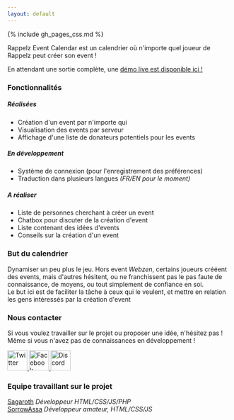 ```yaml
---
layout: default
---
```


{% include gh_pages_css.md %}

Rappelz Event Calendar est un calendrier où n'importe quel joueur de Rappelz peut créer son event !  

En attendant une sortie complète, une [démo live est disponible ici !](http://democalendar.stairwaytoweb.fr/index.php?lang=fr)

### Fonctionnalités

##### Réalisées
* Création d'un event par n'importe qui
* Visualisation des events par serveur
* Affichage d'une liste de donateurs potentiels pour les events

##### En développement
* Système de connexion (pour l'enregistrement des préférences)
* Traduction dans plusieurs langues *(FR/EN pour le moment)*

##### A réaliser
* Liste de personnes cherchant à créer un event
* Chatbox pour discuter de la création d'event
* Liste contenant des idées d'events
* Conseils sur la création d'un event

### But du calendrier 

Dynamiser un peu plus le jeu. Hors event *Webzen*, certains joueurs crééent des events, mais d'autres hésitent, ou ne franchissent pas le pas faute de connaissance, de moyens, ou tout simplement de confiance en soi.  
Le but ici est de faciliter la tâche à ceux qui le veulent, et mettre en relation les gens intéressés par la création d'event

### Nous contacter

Si vous voulez travailler sur le projet ou proposer une idée, n'hésitez pas ! Même si vous n'avez pas de connaissances en développement !  

<a href="https://twitter.com/hofrappelz_fr" target="_blank">
  <img src="https://camo.githubusercontent.com/9bbddae7e626bda73c943e06b4568a7a02e193b4/68747470733a2f2f6564656e742e6769746875622e696f2f537570657254696e7949636f6e732f696d616765732f7376672f747769747465722e737667" alt="Twitter" width="45"/>
</a>
<a href="https://www.facebook.com/HistoryOfRappelz/" target="_blank">
  <img src="https://camo.githubusercontent.com/e6d2040c65e8c6f4da10db72436cf9a1196e43ae/68747470733a2f2f6564656e742e6769746875622e696f2f537570657254696e7949636f6e732f696d616765732f7376672f66616365626f6f6b2e737667" alt="Facebook" width="45"/>
</a>
<a href="https://discord.gg/TODO" target="_blank">
  <img src="https://camo.githubusercontent.com/ebafeb8a236c07b9dda4c9b6288e533fed2d5c69/68747470733a2f2f6564656e742e6769746875622e696f2f537570657254696e7949636f6e732f696d616765732f7376672f646973636f72642e737667" alt="Discord" width="45"/>
</a>

### Equipe travaillant sur le projet

[Sagaroth](https://github.com/Sagaroth) *Développeur HTML/CSS/JS/PHP*  
[SorrowAssa](https://github.com/SorrowAssa) *Développeur amateur, HTML/CSS/JS*

<!-- Icons from: https://github.com/edent/SuperTinyIcons -->
